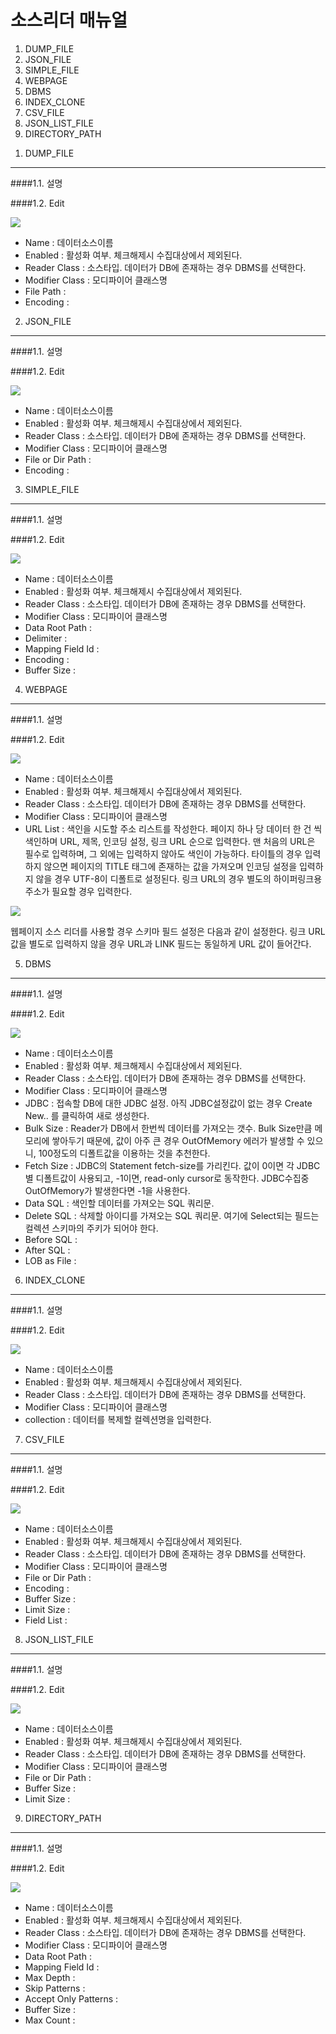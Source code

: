 소스리더 매뉴얼
===================

1. DUMP_FILE
2. JSON_FILE
3. SIMPLE_FILE
4. WEBPAGE
5. DBMS
6. INDEX_CLONE
7. CSV_FILE
8. JSON_LIST_FILE
9. DIRECTORY_PATH

<span></span>
1. DUMP_FILE
-------------

####1.1. 설명

####1.2. Edit

![](https://github.com/fastcat-co/fastcat-manuals/blob/master/fastcatsearch/sourcereader-manual/ko/img/sr_manual_001.png?raw=true)

- Name : 데이터소스이름
- Enabled : 활성화 여부. 체크해제시 수집대상에서 제외된다.
- Reader Class : 소스타입. 데이터가 DB에 존재하는 경우 DBMS를 선택한다.
- Modifier Class : 모디파이어 클래스명
- File Path :
- Encoding :

2. JSON_FILE
-------------

####1.1. 설명

####1.2. Edit

![](https://github.com/fastcat-co/fastcat-manuals/blob/master/fastcatsearch/sourcereader-manual/ko/img/sr_manual_002.png?raw=true)

- Name : 데이터소스이름
- Enabled : 활성화 여부. 체크해제시 수집대상에서 제외된다.
- Reader Class : 소스타입. 데이터가 DB에 존재하는 경우 DBMS를 선택한다.
- Modifier Class : 모디파이어 클래스명
- File or Dir Path :
- Encoding :

3. SIMPLE_FILE
-------------

####1.1. 설명

####1.2. Edit

![](https://github.com/fastcat-co/fastcat-manuals/blob/master/fastcatsearch/sourcereader-manual/ko/img/sr_manual_003.png?raw=true)

- Name : 데이터소스이름
- Enabled : 활성화 여부. 체크해제시 수집대상에서 제외된다.
- Reader Class : 소스타입. 데이터가 DB에 존재하는 경우 DBMS를 선택한다.
- Modifier Class : 모디파이어 클래스명
- Data Root Path :
- Delimiter :
- Mapping Field Id :
- Encoding :
- Buffer Size :


4. WEBPAGE
-------------

####1.1. 설명

####1.2. Edit

![](https://github.com/fastcat-co/fastcat-manuals/blob/master/fastcatsearch/sourcereader-manual/ko/img/sr_manual_004.png?raw=true)

- Name : 데이터소스이름
- Enabled : 활성화 여부. 체크해제시 수집대상에서 제외된다.
- Reader Class : 소스타입. 데이터가 DB에 존재하는 경우 DBMS를 선택한다.
- Modifier Class : 모디파이어 클래스명
- URL List : 색인을 시도할 주소 리스트를 작성한다. 페이지 하나 당 데이터 한 건 씩 색인하며 URL, 제목, 인코딩 설정, 링크 URL 순으로 입력한다. 맨 처음의 URL은 필수로 입력하며, 그 외에는 입력하지 않아도 색인이 가능하다. 타이틀의 경우 입력하지 않으면 페이지의 TITLE 태그에 존재하는 값을 가져오며 인코딩 설정을 입력하지 않을 경우 UTF-8이 디폴트로 설정된다. 링크 URL의 경우 별도의  하이퍼링크용 주소가 필요할 경우 입력한다.

![](https://github.com/fastcat-co/fastcat-manuals/blob/master/fastcatsearch/sourcereader-manual/ko/img/sr_manual_010.png?raw=true)

웹페이지 소스 리더를 사용할 경우 스키마 필드 설정은 다음과 같이 설정한다.
링크 URL 값을 별도로 입력하지 않을 경우 URL과 LINK 필드는 동일하게 URL 값이 들어간다.


5. DBMS
-------------

####1.1. 설명

####1.2. Edit

![](https://github.com/fastcat-co/fastcat-manuals/blob/master/fastcatsearch/sourcereader-manual/ko/img/sr_manual_005.png?raw=true)

- Name : 데이터소스이름
- Enabled : 활성화 여부. 체크해제시 수집대상에서 제외된다.
- Reader Class : 소스타입. 데이터가 DB에 존재하는 경우 DBMS를 선택한다.
- Modifier Class : 모디파이어 클래스명
- JDBC : 접속할 DB에 대한 JDBC 설정. 아직 JDBC설정값이 없는 경우 Create New.. 를 클릭하여 새로 생성한다.
- Bulk Size : Reader가 DB에서 한번씩 데이터를 가져오는 갯수. Bulk Size만큼 메모리에 쌓아두기 때문에, 값이 아주 큰 경우 OutOfMemory 에러가 발생할 수 있으니, 100정도의 디폴트값을 이용하는 것을 추천한다.
- Fetch Size : JDBC의 Statement fetch-size를 가리킨다. 값이 0이면 각 JDBC별 디폴트값이 사용되고, -1이면, read-only cursor로 동작한다. JDBC수집중 OutOfMemory가 발생한다면 -1을 사용한다.
- Data SQL : 색인할 데이터를 가져오는 SQL 쿼리문.
- Delete SQL : 삭제할 아이디를 가져오는 SQL 쿼리문. 여기에 Select되는 필드는 컬렉션 스키마의 주키가 되어야 한다.
- Before SQL :
- After SQL :
- LOB as File :

6. INDEX_CLONE
-------------

####1.1. 설명

####1.2. Edit

![](https://github.com/fastcat-co/fastcat-manuals/blob/master/fastcatsearch/sourcereader-manual/ko/img/sr_manual_006.png?raw=true)

- Name : 데이터소스이름
- Enabled : 활성화 여부. 체크해제시 수집대상에서 제외된다.
- Reader Class : 소스타입. 데이터가 DB에 존재하는 경우 DBMS를 선택한다.
- Modifier Class : 모디파이어 클래스명
- collection : 데이터를 복제할 컬렉션명을 입력한다.

7. CSV_FILE
-------------

####1.1. 설명

####1.2. Edit

![](https://github.com/fastcat-co/fastcat-manuals/blob/master/fastcatsearch/sourcereader-manual/ko/img/sr_manual_007.png?raw=true)

- Name : 데이터소스이름
- Enabled : 활성화 여부. 체크해제시 수집대상에서 제외된다.
- Reader Class : 소스타입. 데이터가 DB에 존재하는 경우 DBMS를 선택한다.
- Modifier Class : 모디파이어 클래스명
- File or Dir Path :
- Encoding :
- Buffer Size :
- Limit Size :
- Field List :

8. JSON_LIST_FILE
-------------

####1.1. 설명

####1.2. Edit

![](https://github.com/fastcat-co/fastcat-manuals/blob/master/fastcatsearch/sourcereader-manual/ko/img/sr_manual_008.png?raw=true)

- Name : 데이터소스이름
- Enabled : 활성화 여부. 체크해제시 수집대상에서 제외된다.
- Reader Class : 소스타입. 데이터가 DB에 존재하는 경우 DBMS를 선택한다.
- Modifier Class : 모디파이어 클래스명
- File or Dir Path :
- Buffer Size :
- Limit Size :


9. DIRECTORY_PATH
-------------

####1.1. 설명

####1.2. Edit

![](https://github.com/fastcat-co/fastcat-manuals/blob/master/fastcatsearch/sourcereader-manual/ko/img/sr_manual_009.png?raw=true)

- Name : 데이터소스이름
- Enabled : 활성화 여부. 체크해제시 수집대상에서 제외된다.
- Reader Class : 소스타입. 데이터가 DB에 존재하는 경우 DBMS를 선택한다.
- Modifier Class : 모디파이어 클래스명
- Data Root Path :
- Mapping Field Id :
- Max Depth :
- Skip Patterns :
- Accept Only Patterns :
- Buffer Size :
- Max Count :